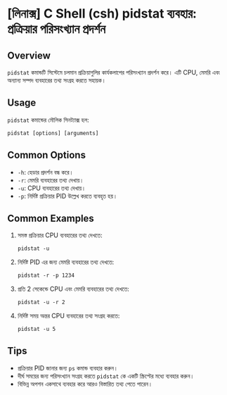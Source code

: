 # [লিনাক্স] C Shell (csh) pidstat ব্যবহার: প্রক্রিয়ার পরিসংখ্যান প্রদর্শন

## Overview
`pidstat` কমান্ডটি সিস্টেমে চলমান প্রক্রিয়াগুলির কার্যকলাপের পরিসংখ্যান প্রদর্শন করে। এটি CPU, মেমরি এবং অন্যান্য সম্পদ ব্যবহারের তথ্য সংগ্রহ করতে সহায়ক।

## Usage
`pidstat` কমান্ডের মৌলিক সিনট্যাক্স হল:

```csh
pidstat [options] [arguments]
```

## Common Options
- `-h`: হেডার প্রদর্শন বন্ধ করে।
- `-r`: মেমরি ব্যবহারের তথ্য দেখায়।
- `-u`: CPU ব্যবহারের তথ্য দেখায়।
- `-p`: নির্দিষ্ট প্রক্রিয়ার PID উল্লেখ করতে ব্যবহৃত হয়।

## Common Examples
1. সমস্ত প্রক্রিয়ার CPU ব্যবহারের তথ্য দেখতে:
   ```csh
   pidstat -u
   ```

2. নির্দিষ্ট PID এর জন্য মেমরি ব্যবহারের তথ্য দেখতে:
   ```csh
   pidstat -r -p 1234
   ```

3. প্রতি 2 সেকেন্ডে CPU এবং মেমরি ব্যবহারের তথ্য দেখতে:
   ```csh
   pidstat -u -r 2
   ```

4. নির্দিষ্ট সময় অন্তর CPU ব্যবহারের তথ্য সংগ্রহ করতে:
   ```csh
   pidstat -u 5
   ```

## Tips
- প্রক্রিয়ার PID জানার জন্য `ps` কমান্ড ব্যবহার করুন।
- দীর্ঘ সময়ের জন্য পরিসংখ্যান সংগ্রহ করতে `pidstat` কে একটি স্ক্রিপ্টের মধ্যে ব্যবহার করুন।
- বিভিন্ন অপশন একসাথে ব্যবহার করে আরও বিস্তারিত তথ্য পেতে পারেন।